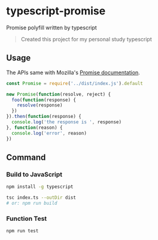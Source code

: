 # typescript-promise

Promise polyfill written by typescript

> Created this project for my personal study typescript

## Usage

The APIs same with Mozilla's [Promise documentation](https://developer.mozilla.org/en-US/docs/Web/JavaScript/Reference/Global_Objects/Promise).

```javascript
const Promise = require('../dist/index.js').default

new Promise(function(resolve, reject) {
  foo(function(response) {
    resolve(response)
  })
}).then(function(response) {
  console.log('the response is ', response)
}, function(reason) {
  console.log('error', reason)
})
```

## Command

### Build to JavaScript

```bash
npm install -g typescript

tsc index.ts --outDir dist
# or: npm run build
```

### Function Test

```
npm run test
```
